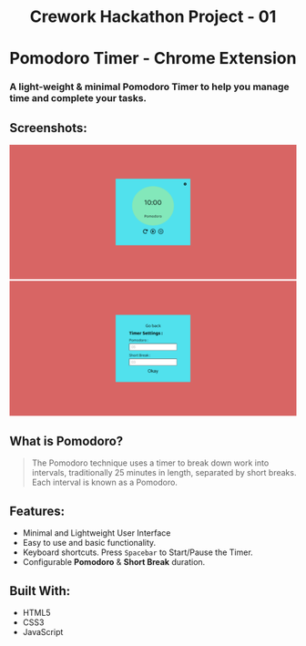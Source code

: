 <h1 align="center">Crework Hackathon Project - 01</h1>
<h1 align="center">Pomodoro Timer - Chrome Extension</h1>

### A light-weight & minimal Pomodoro Timer to help you manage time and complete your tasks.

## Screenshots:

![Screenshot:](./screenshots/Pomodoro-App.png)
![Screenshot:](./screenshots/Setting-Pomodoro-App.png)

## What is **Pomodoro**?

> The Pomodoro technique uses a timer to break down work into intervals, traditionally 25 minutes in length, separated by short breaks. Each interval is known as a Pomodoro.

## Features:

- Minimal and Lightweight User Interface
- Easy to use and basic functionality.
- Keyboard shortcuts. Press `Spacebar` to Start/Pause the Timer.
- Configurable **Pomodoro** & **Short Break** duration.

## Built With:
- HTML5
- CSS3
- JavaScript



